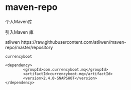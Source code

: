 # maven-repo
个人Maven库

  引入Maven 库

  <repositories>
		<repository>
			<id>atliwen</id>
			<url>https://raw.githubusercontent.com/atliwen/maven-repo/master/repository</url>
		</repository>
	</repositories>
	
	currencyboot 
	
	<dependency>
			<groupId>com.currencyboot.mq</groupId>
			<artifactId>currencyboot-mq</artifactId>
			<version>2.4.0-SNAPSHOT</version>
	</dependency>
	
